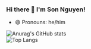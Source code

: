 ### Hi there 👋 I'm Son Nguyen!

- 😄 Pronouns: he/him 

![Anurag's GitHub stats](https://github-readme-stats.vercel.app/api?username=SonNguyen25&count_private=true&show_icons=true&theme=synthwave)\
![Top Langs](https://github-readme-stats.vercel.app/api/top-langs/?username=SonNguyen25)








<!--
**SonNguyen25/SonNguyen25** is a ✨ _special_ ✨ repository because its `README.md` (this file) appears on your GitHub profile.


Here are some ideas to get you started:

- 🔭 I’m currently working on ...
- 🌱 I’m currently learning ...
- 👯 I’m looking to collaborate on ...
- 🤔 I’m looking for help with ...
- 💬 Ask me about ...
- 📫 How to reach me: ...
- 😄 Pronouns: ...
- ⚡ Fun fact: ...
-->
